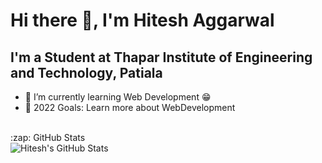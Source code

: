 # Hi there 👋, I'm Hitesh Aggarwal

## I'm a Student at Thapar Institute of Engineering and Technology, Patiala

- 🌱 I’m currently learning Web Development 😁
- 🥅 2022 Goals: Learn more about WebDevelopment

<br />
<summary>:zap: GitHub Stats</summary>

<img align="left" alt="Hitesh's GitHub Stats" src="https://github-readme-stats.vercel.app/api?username=hitesh-aggarwal&show_icons=true&hide_border=false&title_color=ff652f&icon_color=FFE400&bg_color=09131B&text_color=ffffff&border_color=0c1a25" />

